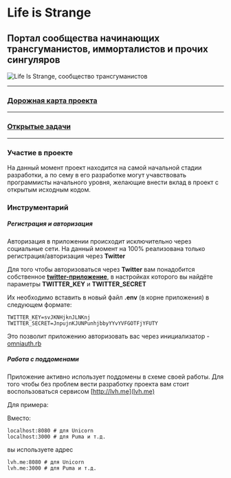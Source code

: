 # Life is Strange
## Портал сообщества начинающих трансгуманистов, имморталистов и прочих сингуляров

![Life Is Strange, сообщество трансгуманистов](https://raw.githubusercontent.com/riley-usagi/life_is_strange/master/docs/readme_promo_1.png)

---

### [Дорожная карта проекта](https://github.com/riley-usagi/life_is_strange/blob/master/docs/roadmap.md)

---

### [Открытые задачи](https://github.com/riley-usagi/life_is_strange/issues)

---

### Участие в проекте

На данный момент проект находится на самой начальной стадии разработки, а по сему в его разработке могут учавствовать программисты начального уровня, желающие внести вклад в проект с открытым исходным кодом.

### Инструментарий

##### Регистрация и авторизация

Авторизация в приложении происходит исключительно через социальные сети. На данный момент на 100% реализована только регистрация/авторизация через **Twitter**

Для того чтобы авторизоваться через **Twitter** вам понадобится собственное [**twitter-приложение**](https://apps.twitter.com), в настройках которого вы найдёте параметры **TWITTER_KEY** и **TWITTER_SECRET**

Их необходимо вставить в новый файл **.env** (в корне приложения) в следующем формате:

```
TWITTER_KEY=svJKNHjknJLNKnj
TWITTER_SECRET=JnpujnKJUNPunhjbbyYYvYVFGOTFjYFUTY
```
Это позволит приложению авторизовать вас через инициализатор -  [omniauth.rb](https://github.com/riley-usagi/life_is_strange/blob/master/config/initializers/omniauth.rb)

##### Работа с поддоменами

Приложение активно использует поддомены в схеме своей работы.
Для того чтобы без проблем вести разработку проекта вам стоит воспользоваться сервисом [http://lvh.me](lvh.me)

Для примера:

Вместо:

```
localhost:8080 # для Unicorn
localhost:3000 # для Puma и т.д.
```

вы используете адрес


```
lvh.me:8080 # для Unicorn
lvh.me:3000 # для Puma и т.д.
```
